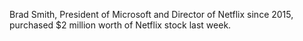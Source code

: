 Brad Smith, President of Microsoft and Director of Netflix since 2015, purchased $2 million worth of Netflix stock last week.